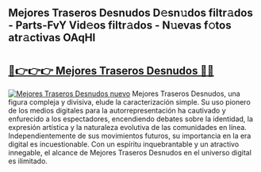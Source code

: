 ## Mejores Traseros Desnudos D𝚎sn𝚞dos filtr𝚊dos - Parts-FvY Vid𝚎os filtr𝚊dos - N𝚞evas f𝚘tos atr𝚊ctivas OAqHl

# <h2><a href="http://mb4uiya.tromn.icu/?c=Mejores+Traseros+Desnudos">🔗👉👉👉 Mejores Traseros Desnudos 🔗🔗</a></h2>

[![Mejores Traseros Desnudos nuevo](https://i.imgur.com/pEAQMta.gif)](http://mb4uiya.tromn.icu/?c=Mejores+Traseros+Desnudos)
Mejores Traseros Desnudos, una figura compleja y divisiva, elude la caracterización simple. Su uso pionero de los medios digitales para la autorrepresentación ha cautivado y enfurecido a los espectadores, encendiendo debates sobre la identidad, la expresión artística y la naturaleza evolutiva de las comunidades en línea. Independientemente de sus movimientos futuros, su importancia en la era digital es incuestionable. Con un espíritu inquebrantable y un atractivo innegable, el alcance de Mejores Traseros Desnudos en el universo digital es ilimitado.
